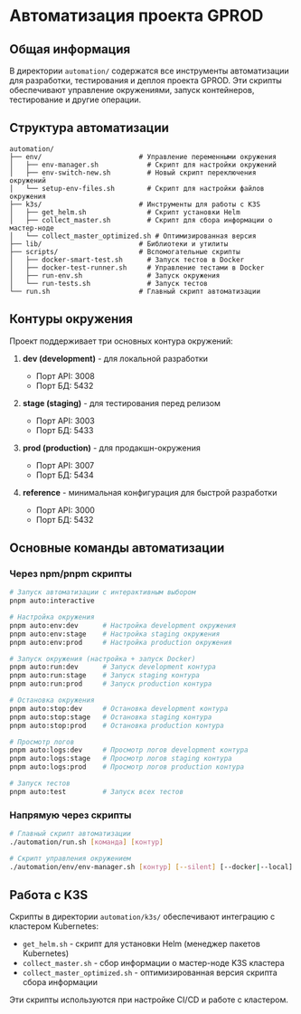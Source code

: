 # Автоматизация проекта GPROD

## Общая информация

В директории `automation/` содержатся все инструменты автоматизации для разработки, тестирования и деплоя проекта GPROD. Эти скрипты обеспечивают управление окружениями, запуск контейнеров, тестирование и другие операции.

## Структура автоматизации

```
automation/
├── env/                        # Управление переменными окружения
│   ├── env-manager.sh            # Скрипт для настройки окружений
│   ├── env-switch-new.sh         # Новый скрипт переключения окружений
│   └── setup-env-files.sh        # Скрипт для настройки файлов окружения
├── k3s/                        # Инструменты для работы с K3S
│   ├── get_helm.sh               # Скрипт установки Helm
│   ├── collect_master.sh         # Скрипт для сбора информации о мастер-ноде
│   └── collect_master_optimized.sh # Оптимизированная версия
├── lib/                        # Библиотеки и утилиты
├── scripts/                    # Вспомогательные скрипты
│   ├── docker-smart-test.sh      # Запуск тестов в Docker
│   ├── docker-test-runner.sh     # Управление тестами в Docker
│   ├── run-env.sh                # Запуск окружения
│   └── run-tests.sh              # Запуск тестов
└── run.sh                      # Главный скрипт автоматизации
```

## Контуры окружения

Проект поддерживает три основных контура окружений:

1. **dev (development)** - для локальной разработки
   - Порт API: 3008
   - Порт БД: 5432

2. **stage (staging)** - для тестирования перед релизом
   - Порт API: 3003
   - Порт БД: 5433

3. **prod (production)** - для продакшн-окружения
   - Порт API: 3007
   - Порт БД: 5434

4. **reference** - минимальная конфигурация для быстрой разработки
   - Порт API: 3000
   - Порт БД: 5432

## Основные команды автоматизации

### Через npm/pnpm скрипты

```bash
# Запуск автоматизации с интерактивным выбором
pnpm auto:interactive

# Настройка окружения
pnpm auto:env:dev      # Настройка development окружения
pnpm auto:env:stage    # Настройка staging окружения
pnpm auto:env:prod     # Настройка production окружения

# Запуск окружения (настройка + запуск Docker)
pnpm auto:run:dev      # Запуск development контура
pnpm auto:run:stage    # Запуск staging контура
pnpm auto:run:prod     # Запуск production контура

# Остановка окружения
pnpm auto:stop:dev     # Остановка development контура
pnpm auto:stop:stage   # Остановка staging контура
pnpm auto:stop:prod    # Остановка production контура

# Просмотр логов
pnpm auto:logs:dev     # Просмотр логов development контура
pnpm auto:logs:stage   # Просмотр логов staging контура
pnpm auto:logs:prod    # Просмотр логов production контура

# Запуск тестов
pnpm auto:test         # Запуск всех тестов
```

### Напрямую через скрипты

```bash
# Главный скрипт автоматизации
./automation/run.sh [команда] [контур]

# Скрипт управления окружением
./automation/env/env-manager.sh [контур] [--silent] [--docker|--local]
```

## Работа с K3S

Скрипты в директории `automation/k3s/` обеспечивают интеграцию с кластером Kubernetes:

- `get_helm.sh` - скрипт для установки Helm (менеджер пакетов Kubernetes)
- `collect_master.sh` - сбор информации о мастер-ноде K3S кластера
- `collect_master_optimized.sh` - оптимизированная версия скрипта сбора информации

Эти скрипты используются при настройке CI/CD и работе с кластером.
